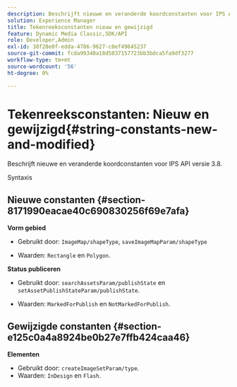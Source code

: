 ```yaml
---
description: Beschrijft nieuwe en veranderde koordconstanten voor IPS API versie 3.8.
solution: Experience Manager
title: Tekenreeksconstanten nieuw en gewijzigd
feature: Dynamic Media Classic,SDK/API
role: Developer,Admin
exl-id: 38f28e0f-edda-4786-9627-c0ef49645237
source-git-commit: fcda99340a18d5037157723bb3bdca5fa9df3277
workflow-type: tm+mt
source-wordcount: '56'
ht-degree: 0%

---
```


# Tekenreeksconstanten: Nieuw en gewijzigd{#string-constants-new-and-modified}

Beschrijft nieuwe en veranderde koordconstanten voor IPS API versie 3.8.

Syntaxis

## Nieuwe constanten {#section-8171990eacae40c690830256f69e7afa}

**Vorm gebied**

* Gebruikt door: `ImageMap/shapeType`, `saveImageMapParam/shapeType`

* Waarden: `Rectangle` en `Polygon`.

**Status publiceren**

* Gebruikt door: `searchAssetsParam/publishState` en `setAssetPublishStateParam/publishState`.

* Waarden: `MarkedForPublish` en `NotMarkedForPublish`.

## Gewijzigde constanten {#section-e125c0a4a8924be0b27e7ffb424caa46}

**Elementen**

* Gebruikt door: `createImageSetParam/type`.
* Waarden: `InDesign` en `Flash`.
